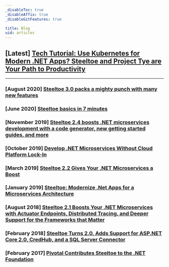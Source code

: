```yaml
---
_disableToc: true
_disableAffix: true
_disableGitFeatures: true

title: Blog
uid: articles
---
```


## [Latest] [Tech Tutorial: Use Kubernetes for Modern .NET Apps? Steeltoe and Project Tye are Your Path to Productivity](xref:articles/tech-tutorial-use-kubernetes-for-modern-net-apps-steeltoe-and-project-tye-are-your-path-to-productivity)

---

### [August 2020] [Steeltoe 3.0 packs a mighty punch with many new features](xref:releases/steeltoe-3-0-packs-a-mighty-punch-with-many-new-features)

### [June 2020] [Steeltoe basics in 7 minutes](xref:articles/steeltoe-basics-in-7-minutes)

### [November 2019] [Steeltoe 2.4 boosts .NET microservices development with a code generator, new getting started guides, and more](xref:releases/steeltoe-2-4-boosts-dotnet-microservices-development)

### [October 2019] [Develop .NET Microservices Without Cloud Platform Lock-In](xref:articles/develop-dotNET-microservices-without-cloud-platform-lock-In)

### [March 2019] [Steeltoe 2.2 Gives Your .NET Microservices a Boost](xref:releases/steeltoe-2-2-gives-your--microservices-a-boost)

### [January 2019] [Steeltoe: Modernize .Net Apps for a Microservices Architecture](xref:releases/steeltoe-modernize-net-apps-for-a-microservices-architecture)

### [August 2018] [Steeltoe 2.1 Boosts Your .NET Microservices with Actuator Endpoints, Distributed Tracing, and Deeper Support for the Frameworks that Matter](xref:releases/steeltoe-2-1-boosts-your-net-microservices-with-actuator-endpoints-distributed-tracing-and-deeper-support-for-the-frameworks-that-matter)

<!-- https://www.youtube.com/watch?v=x3YiEY3H6QM -->

### [February 2018] [Steeltoe Turns 2.0, Adds Support for ASP.NET Core 2.0, CredHub, and a SQL Server Connector](xref:releases/steeltoe-turns-2-0-adds-support-for-asp-net-core-2-0-credhub-and-a-sql-server-connector)

### [February 2017] [Pivotal Contributes Steeltoe to the .NET Foundation](xref:releases/pivotal-contributes-steeltoe-to-the-net-foundation)

<!-- https://www.youtube.com/watch?v=qItci8lLgJw -->
